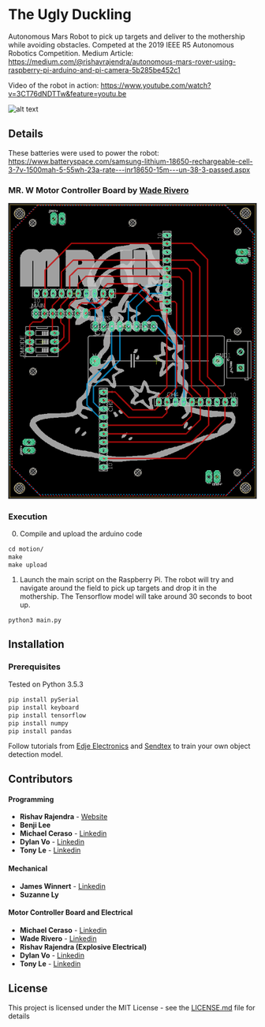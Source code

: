 # The Ugly Duckling

Autonomous Mars Robot to pick up targets and deliver to the mothership while avoiding obstacles. Competed at the 2019 IEEE R5 Autonomous Robotics Competition. Medium Article: https://medium.com/@rishavrajendra/autonomous-mars-rover-using-raspberry-pi-arduino-and-pi-camera-5b285be452c1

Video of the robot in action: https://www.youtube.com/watch?v=3CT76dNDTTw&feature=youtu.be

![alt text](https://github.com/RishavRajendra/TheUglyDuckling/blob/master/pictures/playingField.png)

## Details

These batteries were used to power the robot: https://www.batteryspace.com/samsung-lithium-18650-rechargeable-cell-3-7v-1500mah-5-55wh-23a-rate---inr18650-15m---un-38-3-passed.aspx


### MR. W Motor Controller Board by [Wade Rivero](https://www.linkedin.com/in/wade-rivero-60ab64101/)
![alt text](https://github.com/RishavRajendra/TheUglyDuckling/blob/master/pictures/MrWboard.png)

### Execution

0. Compile and upload the arduino code
```
cd motion/
make
make upload
```

1. Launch the main script on the Raspberry Pi. The robot will try and navigate around the field to pick up targets and drop it in the mothership. The Tensorflow model will take around 30 seconds to boot up.
```
python3 main.py
```

## Installation

### Prerequisites

Tested on Python 3.5.3

```
pip install pySerial
pip install keyboard
pip install tensorflow
pip install numpy
pip install pandas
```

Follow tutorials from [Edje Electronics](https://github.com/EdjeElectronics/TensorFlow-Object-Detection-API-Tutorial-Train-Multiple-Objects-Windows-10) and [Sendtex](https://www.youtube.com/watch?v=COlbP62-B-U&list=PLQVvvaa0QuDcNK5GeCQnxYnSSaar2tpku) to train your own object detection model.

## Contributors

#### Programming

* **Rishav Rajendra** - [Website](https://rishavrajendra.github.io)
* **Benji Lee**
* **Michael Ceraso** - [Linkedin](https://www.linkedin.com/in/soceraso/)
* **Dylan Vo** - [Linkedin](https://www.linkedin.com/in/dylan-vo-a885231a4/)
* **Tony Le** - [Linkedin](https://www.linkedin.com/in/tony-le-a73a96199/)

#### Mechanical

* **James Winnert** - [Linkedin](https://www.linkedin.com/in/jameswinnert/)
* **Suzanne Ly**

#### Motor Controller Board and Electrical

* **Michael Ceraso** - [Linkedin](https://www.linkedin.com/in/soceraso/)
* **Wade Rivero** - [Linkedin](https://www.linkedin.com/in/wade-rivero-60ab64101/)
* **Rishav Rajendra (Explosive Electrical)**
* **Dylan Vo** - [Linkedin](https://www.linkedin.com/in/dylan-vo-a885231a4/)
* **Tony Le** - [Linkedin](https://www.linkedin.com/in/tony-le-a73a96199/)

## License

This project is licensed under the MIT License - see the [LICENSE.md](LICENSE.md) file for details
